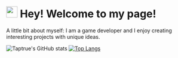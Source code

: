 <h1><img src="https://emojis.slackmojis.com/emojis/images/1531849430/4246/blob-sunglasses.gif?1531849430" width="30"/> Hey! Welcome to my page!</h1>
<p>A little bit about myself: I am a game developer and I enjoy creating interesting projects with unique ideas.</p>

![Taptrue's GitHub stats](https://github-readme-stats.vercel.app/api?username=taptrue&theme=shadow_green&show_icons=true)
[![Top Langs](https://github-readme-stats.vercel.app/api/top-langs/?username=taptrue1&layout=compact&theme=dark)](https://github.com/anuraghazra/github-readme-stats)
